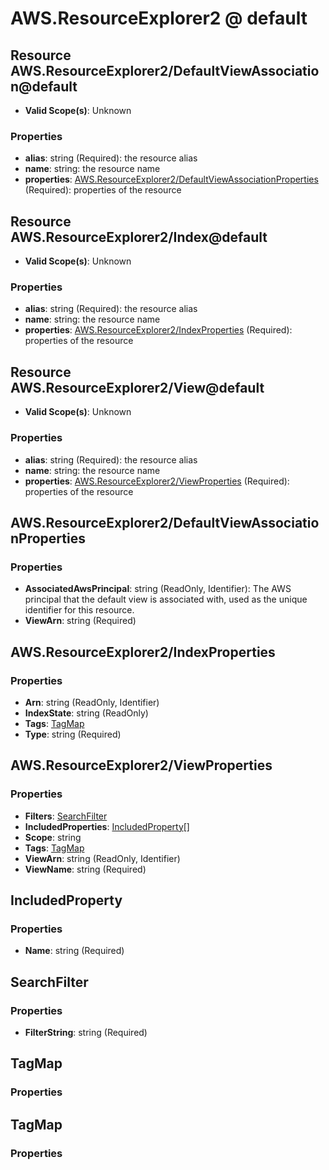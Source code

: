 # AWS.ResourceExplorer2 @ default

## Resource AWS.ResourceExplorer2/DefaultViewAssociation@default
* **Valid Scope(s)**: Unknown
### Properties
* **alias**: string (Required): the resource alias
* **name**: string: the resource name
* **properties**: [AWS.ResourceExplorer2/DefaultViewAssociationProperties](#awsresourceexplorer2defaultviewassociationproperties) (Required): properties of the resource

## Resource AWS.ResourceExplorer2/Index@default
* **Valid Scope(s)**: Unknown
### Properties
* **alias**: string (Required): the resource alias
* **name**: string: the resource name
* **properties**: [AWS.ResourceExplorer2/IndexProperties](#awsresourceexplorer2indexproperties) (Required): properties of the resource

## Resource AWS.ResourceExplorer2/View@default
* **Valid Scope(s)**: Unknown
### Properties
* **alias**: string (Required): the resource alias
* **name**: string: the resource name
* **properties**: [AWS.ResourceExplorer2/ViewProperties](#awsresourceexplorer2viewproperties) (Required): properties of the resource

## AWS.ResourceExplorer2/DefaultViewAssociationProperties
### Properties
* **AssociatedAwsPrincipal**: string (ReadOnly, Identifier): The AWS principal that the default view is associated with, used as the unique identifier for this resource.
* **ViewArn**: string (Required)

## AWS.ResourceExplorer2/IndexProperties
### Properties
* **Arn**: string (ReadOnly, Identifier)
* **IndexState**: string (ReadOnly)
* **Tags**: [TagMap](#tagmap)
* **Type**: string (Required)

## AWS.ResourceExplorer2/ViewProperties
### Properties
* **Filters**: [SearchFilter](#searchfilter)
* **IncludedProperties**: [IncludedProperty](#includedproperty)[]
* **Scope**: string
* **Tags**: [TagMap](#tagmap)
* **ViewArn**: string (ReadOnly, Identifier)
* **ViewName**: string (Required)

## IncludedProperty
### Properties
* **Name**: string (Required)

## SearchFilter
### Properties
* **FilterString**: string (Required)

## TagMap
### Properties

## TagMap
### Properties

